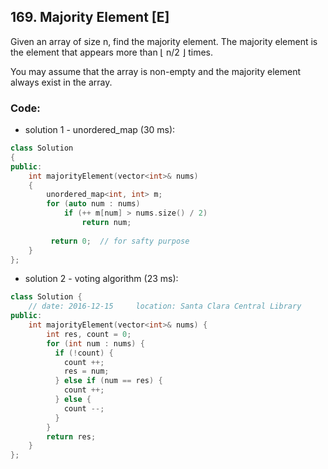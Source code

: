## 169. Majority Element [E]
Given an array of size n, find the majority element. The majority element is the element that appears more than ⌊ n/2 ⌋ times.

You may assume that the array is non-empty and the majority element always exist in the array.

### Code:
- solution 1 - unordered_map (30 ms):
```c++
class Solution 
{
public:
    int majorityElement(vector<int>& nums) 
    {
        unordered_map<int, int> m;
        for (auto num : nums)
            if (++ m[num] > nums.size() / 2)
                return num;
        
         return 0;  // for safty purpose
    }
};
```

- solution 2 - voting algorithm (23 ms):
```c++
class Solution {
    // date: 2016-12-15     location: Santa Clara Central Library
public:
    int majorityElement(vector<int>& nums) {
        int res, count = 0;
        for (int num : nums) {
          if (!count) {
            count ++;
            res = num;
          } else if (num == res) {
            count ++;
          } else {
            count --;
          }
        }
        return res;
    }
};
```
